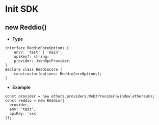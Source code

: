 # Init SDK

## new Reddio()

- **Type**

```tsx
interface ReddioCoreOptions {
    env?: 'test' | 'main';
    apiKey?: string;
    provider: JsonRpcProvider;
}
declare class ReddioCore {
    constructor(options: ReddioCoreOptions);
}
```

- **Example**

```tsx
const provider = new ethers.providers.Web3Provider(window.ethereum);
const reddio = new Reddio({
  provider,
  env: 'test',
  apiKey: 'xxx'
});
```